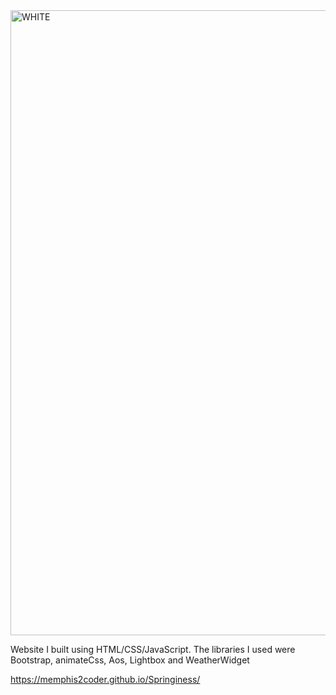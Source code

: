 <img width="1000" alt="WHITE" src="https://user-images.githubusercontent.com/52433130/109440877-a8c57180-7a01-11eb-90d8-67c302e6f231.png">

Website I built using HTML/CSS/JavaScript. The libraries I used were Bootstrap, animateCss, Aos, Lightbox and WeatherWidget

https://memphis2coder.github.io/Springiness/
